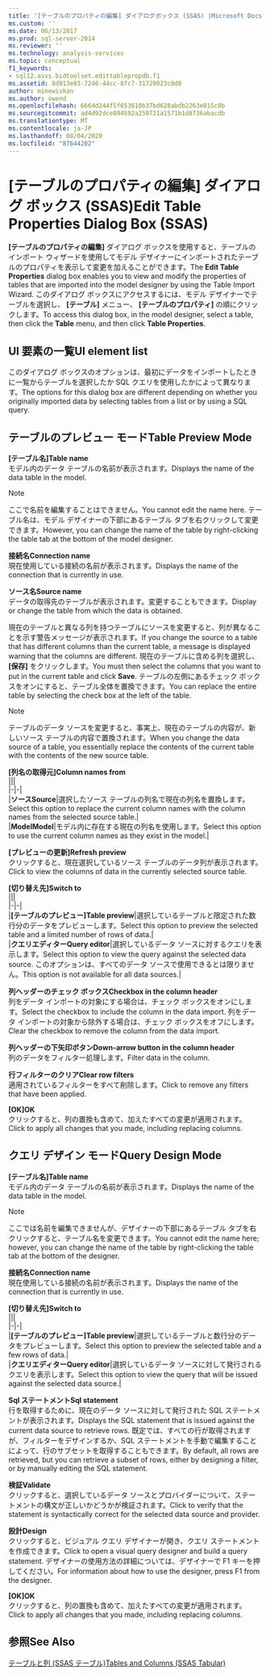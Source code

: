 ```yaml
---
title: '[テーブルのプロパティの編集] ダイアログボックス (SSAS) |Microsoft Docs'
ms.custom: ''
ms.date: 06/13/2017
ms.prod: sql-server-2014
ms.reviewer: ''
ms.technology: analysis-services
ms.topic: conceptual
f1_keywords:
- sql12.asvs.bidtoolset.edittablepropdb.f1
ms.assetid: 8d913e83-7246-44cc-8fc7-31729023c0d8
author: minewiskan
ms.author: owend
ms.openlocfilehash: 6664d244f5f653610b37bd628abdb2263e015c0b
ms.sourcegitcommit: ad4d92dce894592a259721a1571b1d8736abacdb
ms.translationtype: MT
ms.contentlocale: ja-JP
ms.lasthandoff: 08/04/2020
ms.locfileid: "87644202"
---
```

# <a name="edit-table-properties-dialog-box-ssas"></a><span data-ttu-id="0be88-102">[テーブルのプロパティの編集] ダイアログ ボックス (SSAS)</span><span class="sxs-lookup"><span data-stu-id="0be88-102">Edit Table Properties Dialog Box (SSAS)</span></span>
  <span data-ttu-id="0be88-103">**[テーブルのプロパティの編集]** ダイアログ ボックスを使用すると、テーブルのインポート ウィザードを使用してモデル デザイナーにインポートされたテーブルのプロパティを表示して変更を加えることができます。</span><span class="sxs-lookup"><span data-stu-id="0be88-103">The **Edit Table Properties** dialog box enables you to view and modify the properties of tables that are imported into the model designer by using the Table Import Wizard.</span></span> <span data-ttu-id="0be88-104">このダイアログ ボックスにアクセスするには、モデル デザイナーでテーブルを選択し、 **[テーブル]** メニュー、 **[テーブルのプロパティ]** の順にクリックします。</span><span class="sxs-lookup"><span data-stu-id="0be88-104">To access this dialog box, in the model designer, select a table, then click the **Table** menu, and then click **Table Properties**.</span></span>  
  
## <a name="ui-element-list"></a><span data-ttu-id="0be88-105">UI 要素の一覧</span><span class="sxs-lookup"><span data-stu-id="0be88-105">UI element list</span></span>  
 <span data-ttu-id="0be88-106">このダイアログ ボックスのオプションは、最初にデータをインポートしたときに一覧からテーブルを選択したか SQL クエリを使用したかによって異なります。</span><span class="sxs-lookup"><span data-stu-id="0be88-106">The options for this dialog box are different depending on whether you originally imported data by selecting tables from a list or by using a SQL query.</span></span>  
  
## <a name="table-preview-mode"></a><span data-ttu-id="0be88-107">テーブルのプレビュー モード</span><span class="sxs-lookup"><span data-stu-id="0be88-107">Table Preview Mode</span></span>  
 <span data-ttu-id="0be88-108">**[テーブル名]**</span><span class="sxs-lookup"><span data-stu-id="0be88-108">**Table name**</span></span>  
 <span data-ttu-id="0be88-109">モデル内のデータ テーブルの名前が表示されます。</span><span class="sxs-lookup"><span data-stu-id="0be88-109">Displays the name of the data table in the model.</span></span>  
  
> [!NOTE]  
>  <span data-ttu-id="0be88-110">ここで名前を編集することはできません。</span><span class="sxs-lookup"><span data-stu-id="0be88-110">You cannot edit the name here.</span></span> <span data-ttu-id="0be88-111">テーブル名は、モデル デザイナーの下部にあるテーブル タブを右クリックして変更できます。</span><span class="sxs-lookup"><span data-stu-id="0be88-111">However, you can change the name of the table by right-clicking the table tab at the bottom of the model designer.</span></span>  
  
 <span data-ttu-id="0be88-112">**接続名**</span><span class="sxs-lookup"><span data-stu-id="0be88-112">**Connection name**</span></span>  
 <span data-ttu-id="0be88-113">現在使用している接続の名前が表示されます。</span><span class="sxs-lookup"><span data-stu-id="0be88-113">Displays the name of the connection that is currently in use.</span></span>  
  
 <span data-ttu-id="0be88-114">**ソース名**</span><span class="sxs-lookup"><span data-stu-id="0be88-114">**Source name**</span></span>  
 <span data-ttu-id="0be88-115">データの取得先のテーブルが表示されます。変更することもできます。</span><span class="sxs-lookup"><span data-stu-id="0be88-115">Display or change the table from which the data is obtained.</span></span>  
  
 <span data-ttu-id="0be88-116">現在のテーブルと異なる列を持つテーブルにソースを変更すると、列が異なることを示す警告メッセージが表示されます。</span><span class="sxs-lookup"><span data-stu-id="0be88-116">If you change the source to a table that has different columns than the current table, a message is displayed warning that the columns are different.</span></span> <span data-ttu-id="0be88-117">現在のテーブルに含める列を選択し、 **[保存]** をクリックします。</span><span class="sxs-lookup"><span data-stu-id="0be88-117">You must then select the columns that you want to put in the current table and click **Save**.</span></span> <span data-ttu-id="0be88-118">テーブルの左側にあるチェック ボックスをオンにすると、テーブル全体を置換できます。</span><span class="sxs-lookup"><span data-stu-id="0be88-118">You can replace the entire table by selecting the check box at the left of the table.</span></span>  
  
> [!NOTE]  
>  <span data-ttu-id="0be88-119">テーブルのデータ ソースを変更すると、事実上、現在のテーブルの内容が、新しいソース テーブルの内容で置換されます。</span><span class="sxs-lookup"><span data-stu-id="0be88-119">When you change the data source of a table, you essentially replace the contents of the current table with the contents of the new source table.</span></span>  
  
 <span data-ttu-id="0be88-120">**[列名の取得元]**</span><span class="sxs-lookup"><span data-stu-id="0be88-120">**Column names from**</span></span>  
 |||  
|-|-|  
|<span data-ttu-id="0be88-121">**ソース**</span><span class="sxs-lookup"><span data-stu-id="0be88-121">**Source**</span></span>|<span data-ttu-id="0be88-122">選択したソース テーブルの列名で現在の列名を置換します。</span><span class="sxs-lookup"><span data-stu-id="0be88-122">Select this option to replace the current column names with the column names from the selected source table.</span></span>|  
|<span data-ttu-id="0be88-123">**Model**</span><span class="sxs-lookup"><span data-stu-id="0be88-123">**Model**</span></span>|<span data-ttu-id="0be88-124">モデル内に存在する現在の列名を使用します。</span><span class="sxs-lookup"><span data-stu-id="0be88-124">Select this option to use the current column names as they exist in the model.</span></span>|  
  
 <span data-ttu-id="0be88-125">**[プレビューの更新]**</span><span class="sxs-lookup"><span data-stu-id="0be88-125">**Refresh preview**</span></span>  
 <span data-ttu-id="0be88-126">クリックすると、現在選択しているソース テーブルのデータ列が表示されます。</span><span class="sxs-lookup"><span data-stu-id="0be88-126">Click to view the columns of data in the currently selected source table.</span></span>  
  
 <span data-ttu-id="0be88-127">**[切り替え先]**</span><span class="sxs-lookup"><span data-stu-id="0be88-127">**Switch to**</span></span>  
 |||  
|-|-|  
|<span data-ttu-id="0be88-128">**[テーブルのプレビュー]**</span><span class="sxs-lookup"><span data-stu-id="0be88-128">**Table preview**</span></span>|<span data-ttu-id="0be88-129">選択しているテーブルと限定された数行分のデータをプレビューします。</span><span class="sxs-lookup"><span data-stu-id="0be88-129">Select this option to preview the selected table and a limited number of rows of data.</span></span>|  
|<span data-ttu-id="0be88-130">**クエリエディター**</span><span class="sxs-lookup"><span data-stu-id="0be88-130">**Query editor**</span></span>|<span data-ttu-id="0be88-131">選択しているデータ ソースに対するクエリを表示します。</span><span class="sxs-lookup"><span data-stu-id="0be88-131">Select this option to view the query against the selected data source.</span></span> <span data-ttu-id="0be88-132">このオプションは、すべてのデータ ソースで使用できるとは限りません。</span><span class="sxs-lookup"><span data-stu-id="0be88-132">This option is not available for all data sources.</span></span>|  
  
 <span data-ttu-id="0be88-133">**列ヘッダーのチェック ボックス**</span><span class="sxs-lookup"><span data-stu-id="0be88-133">**Checkbox in the column header**</span></span>  
 <span data-ttu-id="0be88-134">列をデータ インポートの対象にする場合は、チェック ボックスをオンにします。</span><span class="sxs-lookup"><span data-stu-id="0be88-134">Select the checkbox to include the column in the data import.</span></span> <span data-ttu-id="0be88-135">列をデータ インポートの対象から除外する場合は、チェック ボックスをオフにします。</span><span class="sxs-lookup"><span data-stu-id="0be88-135">Clear the checkbox to remove the column from the data import.</span></span>  
  
 <span data-ttu-id="0be88-136">**列ヘッダーの下矢印ボタン**</span><span class="sxs-lookup"><span data-stu-id="0be88-136">**Down-arrow button in the column header**</span></span>  
 <span data-ttu-id="0be88-137">列のデータをフィルター処理します。</span><span class="sxs-lookup"><span data-stu-id="0be88-137">Filter data in the column.</span></span>  
  
 <span data-ttu-id="0be88-138">**行フィルターのクリア**</span><span class="sxs-lookup"><span data-stu-id="0be88-138">**Clear row filters**</span></span>  
 <span data-ttu-id="0be88-139">適用されているフィルターをすべて削除します。</span><span class="sxs-lookup"><span data-stu-id="0be88-139">Click to remove any filters that have been applied.</span></span>  
  
 <span data-ttu-id="0be88-140">**[OK]**</span><span class="sxs-lookup"><span data-stu-id="0be88-140">**OK**</span></span>  
 <span data-ttu-id="0be88-141">クリックすると、列の置換も含めて、加えたすべての変更が適用されます。</span><span class="sxs-lookup"><span data-stu-id="0be88-141">Click to apply all changes that you made, including replacing columns.</span></span>  
  
## <a name="query-design-mode"></a><span data-ttu-id="0be88-142">クエリ デザイン モード</span><span class="sxs-lookup"><span data-stu-id="0be88-142">Query Design Mode</span></span>  
 <span data-ttu-id="0be88-143">**[テーブル名]**</span><span class="sxs-lookup"><span data-stu-id="0be88-143">**Table name**</span></span>  
 <span data-ttu-id="0be88-144">モデル内のデータ テーブルの名前が表示されます。</span><span class="sxs-lookup"><span data-stu-id="0be88-144">Displays the name of the data table in the model.</span></span>  
  
> [!NOTE]  
>  <span data-ttu-id="0be88-145">ここでは名前を編集できませんが、デザイナーの下部にあるテーブル タブを右クリックすると、テーブル名を変更できます。</span><span class="sxs-lookup"><span data-stu-id="0be88-145">You cannot edit the name here; however, you can change the name of the table by right-clicking the table tab at the bottom of the designer.</span></span>  
  
 <span data-ttu-id="0be88-146">**接続名**</span><span class="sxs-lookup"><span data-stu-id="0be88-146">**Connection name**</span></span>  
 <span data-ttu-id="0be88-147">現在使用している接続の名前が表示されます。</span><span class="sxs-lookup"><span data-stu-id="0be88-147">Displays the name of the connection that is currently in use.</span></span>  
  
 <span data-ttu-id="0be88-148">**[切り替え先]**</span><span class="sxs-lookup"><span data-stu-id="0be88-148">**Switch to**</span></span>  
 |||  
|-|-|  
|<span data-ttu-id="0be88-149">**[テーブルのプレビュー]**</span><span class="sxs-lookup"><span data-stu-id="0be88-149">**Table preview**</span></span>|<span data-ttu-id="0be88-150">選択しているテーブルと数行分のデータをプレビューします。</span><span class="sxs-lookup"><span data-stu-id="0be88-150">Select this option to preview the selected table and a few rows of data.</span></span>|  
|<span data-ttu-id="0be88-151">**クエリエディター**</span><span class="sxs-lookup"><span data-stu-id="0be88-151">**Query editor**</span></span>|<span data-ttu-id="0be88-152">選択しているデータ ソースに対して発行されるクエリを表示します。</span><span class="sxs-lookup"><span data-stu-id="0be88-152">Select this option to view the query that will be issued against the selected data source.</span></span>|  
  
 <span data-ttu-id="0be88-153">**Sql ステートメント**</span><span class="sxs-lookup"><span data-stu-id="0be88-153">**Sql statement**</span></span>  
 <span data-ttu-id="0be88-154">行を取得するために、現在のデータ ソースに対して発行された SQL ステートメントが表示されます。</span><span class="sxs-lookup"><span data-stu-id="0be88-154">Displays the SQL statement that is issued against the current data source to retrieve rows.</span></span> <span data-ttu-id="0be88-155">既定では、すべての行が取得されますが、フィルターをデザインするか、SQL ステートメントを手動で編集することによって、行のサブセットを取得することもできます。</span><span class="sxs-lookup"><span data-stu-id="0be88-155">By default, all rows are retrieved, but you can retrieve a subset of rows, either by designing a filter, or by manually editing the SQL statement.</span></span>  
  
 <span data-ttu-id="0be88-156">**検証**</span><span class="sxs-lookup"><span data-stu-id="0be88-156">**Validate**</span></span>  
 <span data-ttu-id="0be88-157">クリックすると、選択しているデータ ソースとプロバイダーについて、ステートメントの構文が正しいかどうかが検証されます。</span><span class="sxs-lookup"><span data-stu-id="0be88-157">Click to verify that the statement is syntactically correct for the selected data source and provider.</span></span>  
  
 <span data-ttu-id="0be88-158">**設計**</span><span class="sxs-lookup"><span data-stu-id="0be88-158">**Design**</span></span>  
 <span data-ttu-id="0be88-159">クリックすると、ビジュアル クエリ デザイナーが開き、クエリ ステートメントを作成できます。</span><span class="sxs-lookup"><span data-stu-id="0be88-159">Click to open a visual query designer and build a query statement.</span></span> <span data-ttu-id="0be88-160">デザイナーの使用方法の詳細については、デザイナーで F1 キーを押してください。</span><span class="sxs-lookup"><span data-stu-id="0be88-160">For information about how to use the designer, press F1 from the designer.</span></span>  
  
 <span data-ttu-id="0be88-161">**[OK]**</span><span class="sxs-lookup"><span data-stu-id="0be88-161">**OK**</span></span>  
 <span data-ttu-id="0be88-162">クリックすると、列の置換も含めて、加えたすべての変更が適用されます。</span><span class="sxs-lookup"><span data-stu-id="0be88-162">Click to apply all changes that you made, including replacing columns.</span></span>  
  
## <a name="see-also"></a><span data-ttu-id="0be88-163">参照</span><span class="sxs-lookup"><span data-stu-id="0be88-163">See Also</span></span>  
 [<span data-ttu-id="0be88-164">テーブルと列 &#40;SSAS テーブル&#41;</span><span class="sxs-lookup"><span data-stu-id="0be88-164">Tables and Columns &#40;SSAS Tabular&#41;</span></span>](tabular-models/tables-and-columns-ssas-tabular.md)  
  
  
